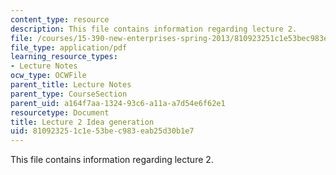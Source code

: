 ```yaml
---
content_type: resource
description: This file contains information regarding lecture 2.
file: /courses/15-390-new-enterprises-spring-2013/810923251c1e53bec983eab25d30b1e7_MIT15_390S13_lec02.pdf
file_type: application/pdf
learning_resource_types:
- Lecture Notes
ocw_type: OCWFile
parent_title: Lecture Notes
parent_type: CourseSection
parent_uid: a164f7aa-1324-93c6-a11a-a7d54e6f62e1
resourcetype: Document
title: Lecture 2 Idea generation
uid: 81092325-1c1e-53be-c983-eab25d30b1e7
---
```

This file contains information regarding lecture 2.